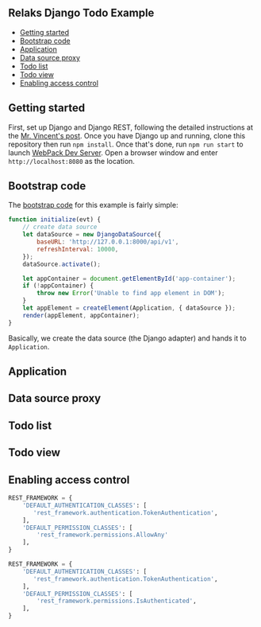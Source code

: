 Relaks Django Todo Example
--------------------------

* [Getting started](#getting-started)
* [Bootstrap code](#boostrap-code)
* [Application](#application)
* [Data source proxy](#data-source-proxy)
* [Todo list](#todo-list)
* [Todo view](#todo-view)
* [Enabling access control](#enabling-access-control)

## Getting started

First, set up Django and Django REST, following the detailed instructions at the [Mr. Vincent's post](https://wsvincent.com/django-rest-framework-authentication-tutorial/). Once you have Django up and running, clone this repository then run `npm install`. Once that's done, run `npm run start` to launch [WebPack Dev Server](https://webpack.js.org/configuration/dev-server/). Open a browser window and enter `http://localhost:8080` as the location.

## Bootstrap code

The [bootstrap code](https://github.com/chung-leong/relaks#bootstrapping) for this example is fairly simple:

```javascript
function initialize(evt) {
    // create data source
    let dataSource = new DjangoDataSource({
        baseURL: 'http://127.0.0.1:8000/api/v1',
        refreshInterval: 10000,
    });
    dataSource.activate();

    let appContainer = document.getElementById('app-container');
    if (!appContainer) {
        throw new Error('Unable to find app element in DOM');
    }
    let appElement = createElement(Application, { dataSource });
    render(appElement, appContainer);
}
```

Basically, we create the data source (the Django adapter) and hands it to `Application`.

## Application


## Data source proxy


## Todo list


## Todo view


## Enabling access control

```python
REST_FRAMEWORK = {
    'DEFAULT_AUTHENTICATION_CLASSES': [
       'rest_framework.authentication.TokenAuthentication',
    ],
    'DEFAULT_PERMISSION_CLASSES': [
        'rest_framework.permissions.AllowAny'
    ],
}

```

```python
REST_FRAMEWORK = {
    'DEFAULT_AUTHENTICATION_CLASSES': [
       'rest_framework.authentication.TokenAuthentication',
    ],
    'DEFAULT_PERMISSION_CLASSES': [
        'rest_framework.permissions.IsAuthenticated',
    ],
}
```
